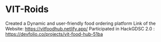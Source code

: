 # VIT-Roids
Created  a Dynamic and user-friendly food ordering platform
Link of the Website: https://vitfoodhub.netlify.app/
Participated in HackGDSC 2.0 : https://devfolio.co/projects/vit-food-hub-51ba
